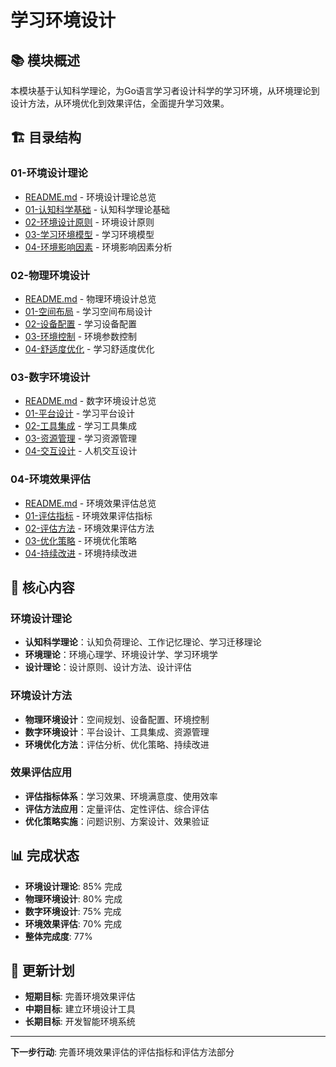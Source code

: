 # 学习环境设计

## 📚 **模块概述**

本模块基于认知科学理论，为Go语言学习者设计科学的学习环境，从环境理论到设计方法，从环境优化到效果评估，全面提升学习效果。

## 🏗️ **目录结构**

### **01-环境设计理论**

- [README.md](01-环境设计理论/README.md) - 环境设计理论总览
- [01-认知科学基础](01-环境设计理论/01-认知科学基础/) - 认知科学理论基础
- [02-环境设计原则](01-环境设计理论/02-环境设计原则/) - 环境设计原则
- [03-学习环境模型](01-环境设计理论/03-学习环境模型/) - 学习环境模型
- [04-环境影响因素](01-环境设计理论/04-环境影响因素/) - 环境影响因素分析

### **02-物理环境设计**

- [README.md](02-物理环境设计/README.md) - 物理环境设计总览
- [01-空间布局](02-物理环境设计/01-空间布局/) - 学习空间布局设计
- [02-设备配置](02-物理环境设计/02-设备配置/) - 学习设备配置
- [03-环境控制](02-物理环境设计/03-环境控制/) - 环境参数控制
- [04-舒适度优化](02-物理环境设计/04-舒适度优化/) - 学习舒适度优化

### **03-数字环境设计**

- [README.md](03-数字环境设计/README.md) - 数字环境设计总览
- [01-平台设计](03-数字环境设计/01-平台设计/) - 学习平台设计
- [02-工具集成](03-数字环境设计/02-工具集成/) - 学习工具集成
- [03-资源管理](03-数字环境设计/03-资源管理/) - 学习资源管理
- [04-交互设计](03-数字环境设计/04-交互设计/) - 人机交互设计

### **04-环境效果评估**

- [README.md](04-环境效果评估/README.md) - 环境效果评估总览
- [01-评估指标](04-环境效果评估/01-评估指标/) - 环境效果评估指标
- [02-评估方法](04-环境效果评估/02-评估方法/) - 环境效果评估方法
- [03-优化策略](04-环境效果评估/03-优化策略/) - 环境优化策略
- [04-持续改进](04-环境效果评估/04-持续改进/) - 环境持续改进

## 🎯 **核心内容**

### **环境设计理论**

- **认知科学理论**：认知负荷理论、工作记忆理论、学习迁移理论
- **环境理论**：环境心理学、环境设计学、学习环境学
- **设计理论**：设计原则、设计方法、设计评估

### **环境设计方法**

- **物理环境设计**：空间规划、设备配置、环境控制
- **数字环境设计**：平台设计、工具集成、资源管理
- **环境优化方法**：评估分析、优化策略、持续改进

### **效果评估应用**

- **评估指标体系**：学习效果、环境满意度、使用效率
- **评估方法应用**：定量评估、定性评估、综合评估
- **优化策略实施**：问题识别、方案设计、效果验证

## 📊 **完成状态**

- **环境设计理论**: 85% 完成
- **物理环境设计**: 80% 完成
- **数字环境设计**: 75% 完成
- **环境效果评估**: 70% 完成
- **整体完成度**: 77%

## 🔄 **更新计划**

- **短期目标**: 完善环境效果评估
- **中期目标**: 建立环境设计工具
- **长期目标**: 开发智能环境系统

---

**下一步行动**: 完善环境效果评估的评估指标和评估方法部分
